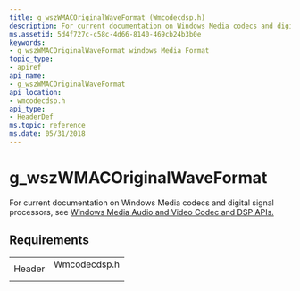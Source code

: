 ```yaml
---
title: g_wszWMACOriginalWaveFormat (Wmcodecdsp.h)
description: For current documentation on Windows Media codecs and digital signal processors, see Windows Media Audio and Video Codec and DSP APIs. | g_wszWMACOriginalWaveFormat (Wmcodecdsp.h)
ms.assetid: 5d4f727c-c58c-4d66-8140-469cb24b3b0e
keywords:
- g_wszWMACOriginalWaveFormat windows Media Format
topic_type:
- apiref
api_name:
- g_wszWMACOriginalWaveFormat
api_location:
- wmcodecdsp.h
api_type:
- HeaderDef
ms.topic: reference
ms.date: 05/31/2018
---
```


# g\_wszWMACOriginalWaveFormat

For current documentation on Windows Media codecs and digital signal processors, see [Windows Media Audio and Video Codec and DSP APIs.](/previous-versions//dd464626(v=vs.85))

## Requirements



|                   |                                                                                         |
|-------------------|-----------------------------------------------------------------------------------------|
| Header<br/> | <dl> <dt>Wmcodecdsp.h</dt> </dl> |



 

